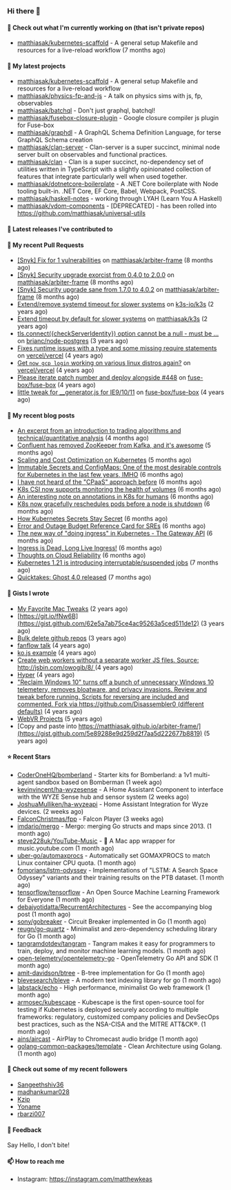 ### Hi there 👋

#### 👷 Check out what I'm currently working on (that isn't private repos)

- [matthiasak/kubernetes-scaffold](https://github.com/matthiasak/kubernetes-scaffold) - A general setup Makefile and resources for a live-reload workflow (7 months ago)

#### 🌱 My latest projects

- [matthiasak/kubernetes-scaffold](https://github.com/matthiasak/kubernetes-scaffold) - A general setup Makefile and resources for a live-reload workflow
- [matthiasak/physics-fp-and-js](https://github.com/matthiasak/physics-fp-and-js) - A talk on physics sims with js, fp, observables
- [matthiasak/batchql](https://github.com/matthiasak/batchql) - Don&#39;t just graphql, batchql!
- [matthiasak/fusebox-closure-plugin](https://github.com/matthiasak/fusebox-closure-plugin) - Google closure compiler js plugin for Fuse-box
- [matthiasak/graphdl](https://github.com/matthiasak/graphdl) - A GraphQL Schema Definition Language, for terse GraphQL Schema creation
- [matthiasak/clan-server](https://github.com/matthiasak/clan-server) - Clan-server is a super succinct, minimal node server built on observables and functional practices.
- [matthiasak/clan](https://github.com/matthiasak/clan) - Clan is a super succinct, no-dependency set of utilities written in TypeScript with a slightly opinionated collection of features that integrate particularly well when used together.
- [matthiasak/dotnetcore-boilerplate](https://github.com/matthiasak/dotnetcore-boilerplate) - A .NET Core boilerplate with Node tooling built-in. .NET Core, EF Core, Babel, Webpack, PostCSS.
- [matthiasak/haskell-notes](https://github.com/matthiasak/haskell-notes) - working through LYAH (Learn You A Haskell)
- [matthiasak/vdom-components](https://github.com/matthiasak/vdom-components) - [DEPRECATED] - has been rolled into https://github.com/matthiasak/universal-utils

#### 🔭 Latest releases I've contributed to


#### 🔨 My recent Pull Requests

- [[Snyk] Fix for 1 vulnerabilities](https://github.com/matthiasak/arbiter-frame/pull/25) on [matthiasak/arbiter-frame](https://github.com/matthiasak/arbiter-frame) (8 months ago)
- [[Snyk] Security upgrade exorcist from 0.4.0 to 2.0.0](https://github.com/matthiasak/arbiter-frame/pull/24) on [matthiasak/arbiter-frame](https://github.com/matthiasak/arbiter-frame) (8 months ago)
- [[Snyk] Security upgrade sane from 1.7.0 to 4.0.2](https://github.com/matthiasak/arbiter-frame/pull/23) on [matthiasak/arbiter-frame](https://github.com/matthiasak/arbiter-frame) (8 months ago)
- [Extend/remove systemd timeout for slower systems](https://github.com/k3s-io/k3s/pull/226) on [k3s-io/k3s](https://github.com/k3s-io/k3s) (2 years ago)
- [Extend timeout by default for slower systems](https://github.com/matthiasak/k3s/pull/1) on [matthiasak/k3s](https://github.com/matthiasak/k3s) (2 years ago)
- [tls.connect({checkServerIdentity}) option cannot be a null - must be …](https://github.com/brianc/node-postgres/pull/1638) on [brianc/node-postgres](https://github.com/brianc/node-postgres) (3 years ago)
- [Fixes runtime issues with a type and some missing require statements](https://github.com/vercel/vercel/pull/946) on [vercel/vercel](https://github.com/vercel/vercel) (4 years ago)
- [Get `now gcp login` working on various linux distros again?](https://github.com/vercel/vercel/pull/944) on [vercel/vercel](https://github.com/vercel/vercel) (4 years ago)
- [Please iterate patch number and deploy alongside #448](https://github.com/fuse-box/fuse-box/pull/450) on [fuse-box/fuse-box](https://github.com/fuse-box/fuse-box) (4 years ago)
- [little tweak for __generator.js for IE9/10/11](https://github.com/fuse-box/fuse-box/pull/448) on [fuse-box/fuse-box](https://github.com/fuse-box/fuse-box) (4 years ago)

#### 📜 My recent blog posts

- [An excerpt from an introduction to trading algorithms and technical/quantitative analysis](https://keas.app/an-excerpt-from-an-introduction-to-trading-algorithms-and-technical-quantitative-analysis/) (4 months ago)
- [Confluent has removed ZooKeeper from Kafka, and it&#39;s awesome](https://keas.app/confluent-has-removed-zookeeper-from-kafka-and-its-awesome/) (5 months ago)
- [Scaling and Cost Optimization on Kubernetes](https://keas.app/scaling-architectures-and-costs/) (5 months ago)
- [Immutable Secrets and ConfigMaps: One of the most desirable controls for Kubernetes in the last few years, IMHO](https://keas.app/immutable-secrets-and-configmaps-one-of-the-most-desirable-controls-for-kubernetes-in-the-last-few-years-imho/) (6 months ago)
- [I have not heard of the &#34;CPaaS&#34; approach before](https://keas.app/i-have-not-heard-of-the-cpaas-approach-before/) (6 months ago)
- [K8s CSI now supports monitoring the health of volumes](https://keas.app/k8s-csi-now-supports-monitoring-the-health-of-volumes/) (6 months ago)
- [An interesting note on annotations in K8s for humans](https://keas.app/an-interesting-note-on-annotations-in-k8s-for-humans/) (6 months ago)
- [K8s now gracefully reschedules pods before a node is shutdown](https://keas.app/k8s-now-gracefully-reschedules-pods-before-a-node-is-shutdown/) (6 months ago)
- [How Kubernetes Secrets Stay Secret](https://keas.app/how-kubernetes-secrets-stay-secret/) (6 months ago)
- [Error and Outage Budget Reference Card for SREs](https://keas.app/error-and-outage-budget-reference-card-for-sres/) (6 months ago)
- [The new way of &#34;doing ingress&#34; in Kubernetes - The Gateway API](https://keas.app/the-new-way-of-doing-ingress-in-kubernetes-the-gateway-api/) (6 months ago)
- [Ingress is Dead, Long Live Ingress!](https://keas.app/ingress-is-dead-long-live-ingress/) (6 months ago)
- [Thoughts on Cloud Reliability](https://keas.app/cloud-operations-checklist/) (6 months ago)
- [Kubernetes 1.21 is introducing interruptable/suspended jobs](https://keas.app/kubernetes-1-21-is-introducing-interruptable-suspended-jobs/) (7 months ago)
- [Quicktakes: Ghost 4.0 released](https://keas.app/quicktakes-ghost-4-0-released/) (7 months ago)

#### 📓 Gists I wrote

- [My Favorite Mac Tweaks](https://gist.github.com/e94e962b3966e7e1015f4a62b5c2e7ff) (2 years ago)
- [https://git.io/fNw6B](https://gist.github.com/62e5a7ab75ce4ac95263a5ced511de12) (3 years ago)
- [Bulk delete github repos](https://gist.github.com/3213ba5e44be3b08bb84fb667d54d1e7) (3 years ago)
- [fanflow talk](https://gist.github.com/e983d8424a1e7d51f0e45f3a844a5b0e) (4 years ago)
- [ko.js example](https://gist.github.com/4a6bf89be55fb8748df99f8fc8d068e1) (4 years ago)
- [Create web workers without a separate worker JS files.
Source: http://jsbin.com/owogib/8/ ](https://gist.github.com/e7a7761a8d695c3f4ad39fc7c191243c) (4 years ago)
- [Hyper](https://gist.github.com/1004db7c17e6549102f764a43d8a602c) (4 years ago)
- [&#34;Reclaim Windows 10&#34; turns off a bunch of unnecessary Windows 10 telemetery, removes bloatware, and privacy invasions. Review and tweak before running. Scripts for reversing are included and commented. Fork via https://github.com/Disassembler0 (different defaults)](https://gist.github.com/8f110d34c51b6aca60b4e7291155b92e) (4 years ago)
- [WebVR Projects](https://gist.github.com/5771cff8f97e927d73233807d8cb968c) (5 years ago)
- [Copy and paste into https://matthiasak.github.io/arbiter-frame/](https://gist.github.com/5e89288e9d259d2f7aa5d222677b8819) (5 years ago)

#### ⭐ Recent Stars

- [CoderOneHQ/bomberland](https://github.com/CoderOneHQ/bomberland) - Starter kits for Bomberland: a 1v1 multi-agent sandbox based on Bomberman (1 week ago)
- [kevinvincent/ha-wyzesense](https://github.com/kevinvincent/ha-wyzesense) - A Home Assistant Component to interface with the WYZE Sense hub and sensor system (2 weeks ago)
- [JoshuaMulliken/ha-wyzeapi](https://github.com/JoshuaMulliken/ha-wyzeapi) - Home Assistant Integration for Wyze devices. (2 weeks ago)
- [FalconChristmas/fpp](https://github.com/FalconChristmas/fpp) - Falcon Player (3 weeks ago)
- [imdario/mergo](https://github.com/imdario/mergo) - Mergo: merging Go structs and maps since 2013. (1 month ago)
- [steve228uk/YouTube-Music](https://github.com/steve228uk/YouTube-Music) - :musical_note: A Mac app wrapper for music.youtube.com (1 month ago)
- [uber-go/automaxprocs](https://github.com/uber-go/automaxprocs) - Automatically set GOMAXPROCS to match Linux container CPU quota. (1 month ago)
- [fomorians/lstm-odyssey](https://github.com/fomorians/lstm-odyssey) - Implementations of &#34;LSTM: A Search Space Odyssey&#34; variants and their training results on the PTB dataset. (1 month ago)
- [tensorflow/tensorflow](https://github.com/tensorflow/tensorflow) - An Open Source Machine Learning Framework for Everyone (1 month ago)
- [debajyotidatta/RecurrentArchitectures](https://github.com/debajyotidatta/RecurrentArchitectures) - See the accompanying blog post (1 month ago)
- [sony/gobreaker](https://github.com/sony/gobreaker) - Circuit Breaker implemented in Go (1 month ago)
- [reugn/go-quartz](https://github.com/reugn/go-quartz) - Minimalist and zero-dependency scheduling library for Go (1 month ago)
- [tangramdotdev/tangram](https://github.com/tangramdotdev/tangram) - Tangram makes it easy for programmers to train, deploy, and monitor machine learning models. (1 month ago)
- [open-telemetry/opentelemetry-go](https://github.com/open-telemetry/opentelemetry-go) - OpenTelemetry Go API and SDK (1 month ago)
- [amit-davidson/btree](https://github.com/amit-davidson/btree) - B-tree implementation for Go (1 month ago)
- [blevesearch/bleve](https://github.com/blevesearch/bleve) - A modern text indexing library for go (1 month ago)
- [labstack/echo](https://github.com/labstack/echo) - High performance, minimalist Go web framework (1 month ago)
- [armosec/kubescape](https://github.com/armosec/kubescape) - Kubescape is the first open-source tool for testing if Kubernetes is deployed securely according to multiple frameworks: regulatory, customized company policies and DevSecOps best practices, such as the  NSA-CISA and the MITRE ATT&amp;CK®. (1 month ago)
- [ains/aircast](https://github.com/ains/aircast) - AirPlay to Chromecast audio bridge (1 month ago)
- [golang-common-packages/template](https://github.com/golang-common-packages/template) - Clean Architecture using Golang. (1 month ago)

#### 👯 Check out some of my recent followers

- [Sangeethshiv36](https://github.com/Sangeethshiv36)
- [madhankumar028](https://github.com/madhankumar028)
- [Kzip](https://github.com/Kzip)
- [Yoname](https://github.com/Yoname)
- [rbarzi007](https://github.com/rbarzi007)

#### 💬 Feedback

Say Hello, I don't bite!

#### 📫 How to reach me

- Instagram: https://instagram.com/matthewkeas

